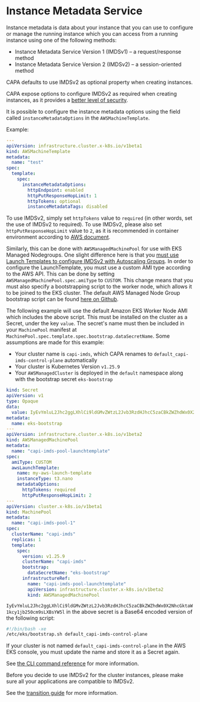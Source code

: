 # Instance Metadata Service

Instance metadata is data about your instance that you can use to configure or manage the running instance which you can access from a running instance using one of the following methods:

- Instance Metadata Service Version 1 (IMDSv1) – a request/response method
- Instance Metadata Service Version 2 (IMDSv2) – a session-oriented method

CAPA defaults to use IMDSv2 as optional property when creating instances.

CAPA expose options to configure IMDSv2 as required when creating instances, as it provides a [better level of security](https://aws.amazon.com/blogs/security/defense-in-depth-open-firewalls-reverse-proxies-ssrf-vulnerabilities-ec2-instance-metadata-service/).

It is possible to configure the instance metadata options using the field called `instanceMetadataOptions` in the `AWSMachineTemplate`.

Example:

```yaml
---
apiVersion: infrastructure.cluster.x-k8s.io/v1beta1
kind: AWSMachineTemplate
metadata:
  name: "test"
spec:
  template:
    spec:
      instanceMetadataOptions:
        httpEndpoint: enabled
        httpPutResponseHopLimit: 1
        httpTokens: optional
        instanceMetadataTags: disabled
```

To use IMDSv2, simply set `httpTokens` value to `required` (in other words, set the use of IMDSv2 to required).
To use IMDSv2, please also set `httpPutResponseHopLimit` value to `2`, as it is recommended in container environment according to [AWS document](https://docs.aws.amazon.com/AWSEC2/latest/UserGuide/instancedata-data-retrieval.html#imds-considerations).

Similarly, this can be done with `AWSManagedMachinePool` for use with EKS Managed Nodegroups. One slight difference here is that you [must use Launch Templates to configure IMDSv2 with Autoscaling Groups](https://docs.aws.amazon.com/AWSEC2/latest/UserGuide/instance-metadata-transition-to-version-2.html). In order to configure the LaunchTemplate, you must use a custom AMI type according to the AWS API. This can be done by setting `AWSManagedMachinePool.spec.amiType` to `CUSTOM`. This change means that you must also specify a bootstrapping script to the worker node, which allows it to be joined to the EKS cluster. The default AWS Managed Node Group bootstrap script can be found [here on Github](https://github.com/awslabs/amazon-eks-ami/blob/master/files/bootstrap.sh).

The following example will use the default Amazon EKS Worker Node AMI which includes the above script. This must be installed on the cluster as a Secret, under the key `value`. The secret's name must then be included in your `MachinePool` manifest at `MachinePool.spec.template.spec.bootstrap.dataSecretName`. Some assumptions are made for this example:

- Your cluster name is `capi-imds`, which CAPA renames to `default_capi-imds-control-plane` automatically
- Your cluster is Kubernetes Version `v1.25.9`
- Your `AWSManagedCluster` is deployed in the `default` namespace along with the bootstrap secret `eks-bootstrap`

```yaml
kind: Secret
apiVersion: v1
type: Opaque
data:
  value: IyEvYmluL2Jhc2ggLXhlCi9ldGMvZWtzL2Jvb3RzdHJhcC5zaCBkZWZhdWx0X2NhcGktaW1kcy1jb250cm9sLXBsYW5l
metadata:
  name: eks-bootstrap
---
apiVersion: infrastructure.cluster.x-k8s.io/v1beta2
kind: AWSManagedMachinePool
metadata:
  name: "capi-imds-pool-launchtemplate"
spec:
  amiType: CUSTOM
  awsLaunchTemplate:
    name: my-aws-launch-template
    instanceType: t3.nano
    metadataOptions:
      httpTokens: required
      httpPutResponseHopLimit: 2
---
apiVersion: cluster.x-k8s.io/v1beta1
kind: MachinePool
metadata:
  name: "capi-imds-pool-1"
spec:
  clusterName: "capi-imds"
  replicas: 1
  template:
    spec:
      version: v1.25.9
      clusterName: "capi-imds"
      bootstrap:
        dataSecretName: "eks-bootstrap"
      infrastructureRef:
        name: "capi-imds-pool-launchtemplate"
        apiVersion: infrastructure.cluster.x-k8s.io/v1beta2
        kind: AWSManagedMachinePool
```

`IyEvYmluL2Jhc2ggLXhlCi9ldGMvZWtzL2Jvb3RzdHJhcC5zaCBkZWZhdWx0X2NhcGktaW1kcy1jb250cm9sLXBsYW5l` in the above secret is a Base64 encoded version of the following script:

```bash
#!/bin/bash -xe
/etc/eks/bootstrap.sh default_capi-imds-control-plane
```

If your cluster is not named `default_capi-imds-control-plane` in the AWS EKS console, you must update the name and store it as a Secret again.

See [the CLI command reference](https://awscli.amazonaws.com/v2/documentation/api/latest/reference/ec2/modify-instance-metadata-options.html) for more information.

Before you decide to use IMDSv2 for the cluster instances, please make sure all your applications are compatible to IMDSv2.

See the [transition guide](https://docs.aws.amazon.com/AWSEC2/latest/UserGuide/instance-metadata-transition-to-version-2.html#recommended-path-for-requiring-imdsv2) for more information.
